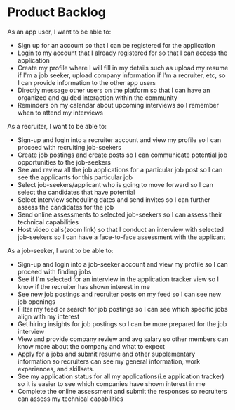 # Product Backlog

As an app user, I want to be able to:
- Sign up for an account so that I can be registered for the application
- Login to my account that I already registered for so that I can access the application
- Create my profile where I will fill in my details such as upload my resume if I'm a job seeker, upload company information if I'm a recruiter, etc, so I can provide information to the other app users
- Directly message other users on the platform so that I can have an organized and guided interaction within the community
- Reminders on my calendar about upcoming interviews so I remember when to attend my interviews

As a recruiter, I want to be able to:
- Sign-up and login into a recruiter account and view my profile so I can proceed with recruiting job-seekers
- Create job postings and create posts so I can communicate potential job opportunities to the job-seekers
- See and review all the job applications for a particular job post so I can see the applicants for this particular job
- Select job-seekers/applicant who is going to move forward so I can select the candidates that have potential
- Select interview scheduling dates and send invites so I can further assess the candidates for the job
- Send online assessments to selected job-seekers so I can assess their technical capabilities
- Host video calls(zoom link) so that I conduct an interview with selected job-seekers so I can have a face-to-face assessment with the applicant

As a job-seeker, I want to be able to:
- Sign-up and login into a job-seeker account and view my profile so I can proceed with finding jobs
- See if I'm selected for an interview in the application tracker view so I know if the recruiter has shown interest in me
- See new job postings and recruiter posts on my feed so I can see new job openings
- Filter my feed or search for job postings so I can see which specific jobs align with my interest
- Get hiring insights for job postings so I can be more prepared for the job interview
- View and provide company review and avg salary so other members can know more about the company and what to expect
- Apply for a jobs and submit resume and other supplementary information so recruiters can see my general information, work experiences, and skillsets.
- See my application status for all my applications(i.e application tracker) so it is easier to see which companies have shown interest in me
- Complete the online assessment and submit the responses so recruiters can assess my technical capabilities